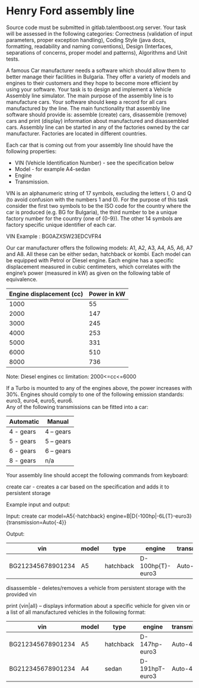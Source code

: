 # Henry Ford assembly line
Source code must be submitted in gitlab.talentboost.org server. Your task will be assessed in the following categories: Correctness (validation of input parameters, proper exception handling), Coding Style (java docs, formatting, readability and naming conventions), Design (Interfaces, separations of concerns, proper model and patterns), Algorithms and Unit tests.

A famous Car manufacturer needs a software which should allow them to better manage their facilities in Bulgaria. They offer a variety of models and engines to their customers and they hope to become more efficient by using your software.
Your task is to design and implement a Vehicle Assembly line simulator. The main purpose of the assembly line is to manufacture cars. Your software should keep a record for all cars manufactured by the line. The main functionality that assembly line software should provide is: assemble (create) cars, disassemble (remove) cars and print (display) information about manufactured and disassembled cars. Assembly line can be started in any of the factories owned by the car manufacturer. Factories are located in different countries. 

Each car that is coming out from your assembly line should have  the following properties:
* VIN (Vehicle Identification Number) - see the specification below
* Model  - for example A4-sedan
* Engine 
* Transmission.

VIN is an alphanumeric string of 17 symbols, excluding the letters I, O and Q (to avoid confusion with the numbers 1 and 0). For the purpose of this task consider the first two symbols to be the ISO code for the country where the car is produced (e.g. BG for Bulgaria), the third number to be a unique factory number for the country (one of {0-9}). The other 14 symbols are factory specific unique identifier of each car. 

VIN Example : BG0AZXSW23EDCVFR4

Our car manufacturer offers the following models: A1, A2, A3, A4, A5, A6, A7 and A8. All these can be either sedan, hatchback or kombi.
Each model can be equipped with Petrol or Diesel engine. Each engine has a specific displacement measured in cubic centimeters, which correlates with the engine’s power (measured in kW) as given on the following table of equivalence.

| Engine displacement (cc) | Power in kW |
| ------ | ------ |
| 1000 |  55 |
| 2000 | 147 |
| 3000 | 245 |
| 4000 | 253 |
| 5000 | 331 |
| 6000 | 510 |
| 8000 | 736 |
Note: Diesel engines cc limitation: 2000<=cc<=6000

If a Turbo is mounted to any of the engines above, the power increases with 30%. Engines should comply to one of the following emission standards: euro3, euro4, euro5, euro6.  
Any of the following transmissions can be fitted into a car:

| Automatic | Manual |
| ------ | ------ |
|4 - gears |4 – gears |
|5 - gears |5 – gears |
|6 - gears |6 – gears |
|8 - gears |n/a |

Your assembly line should accept the following commands from keyboard:

create car <specification> - creates a car based on the specification and adds it to persistent storage

Example input and output:

Input: create car model=A5{-hatchback} engine=B|D{-100hp|-6L{T}-euro3} {transmission=Auto{-4}}

Output:

|vin	 |model   |type    |engine |transmission
| ------ | ------ | ------ |------ |------ | 
|BG212345678901234 |A5    |hatchback |D-100hp{T}-euro3     |Auto-4

disassemble <vin> - deletes/removes a vehicle from persistent storage with the provided vin

print {vin|all} – displays information about a specific vehicle for given vin or a list of all manufactured vehicles in the following format:

|vin	 |model   |type    |engine |transmission
| ------ | ------ | ------ |------ |------ | 
BG212345678901234 |A5    |hatchback |D-147hp-euro3        |Auto-4
BG212345678901234 |A4    |sedan     |D-191hpT-euro3        |Auto-4